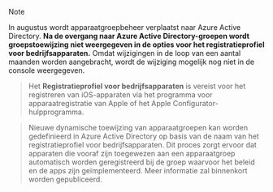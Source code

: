 > [!NOTE]
> In augustus wordt apparaatgroepbeheer verplaatst naar Azure Active Directory. **Na de overgang naar Azure Active Directory-groepen wordt groepstoewijzing niet weergegeven in de opties voor het registratieprofiel voor bedrijfsapparaten.** Omdat wijzigingen in de loop van een aantal maanden worden aangebracht, wordt de wijziging mogelijk nog niet in de console weergegeven.

> Het **Registratieprofiel voor bedrijfsapparaten** is vereist voor het registreren van iOS-apparaten via het programma voor apparaatregistratie van Apple of het Apple Configurator-hulpprogramma.

>Nieuwe dynamische toewijzing van apparaatgroepen kan worden gedefinieerd in Azure Active Directory op basis van de naam van het registratieprofiel voor bedrijfsapparaten. Dit proces zorgt ervoor dat apparaten die vooraf zijn toegewezen aan een apparaatgroep automatisch worden geregistreerd bij de groep waarvoor het beleid en de apps zijn geïmplementeerd. Meer informatie zal binnenkort worden gepubliceerd.


<!--HONumber=Jun16_HO4-->


